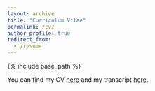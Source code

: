 ```yaml
---
layout: archive
title: "Curriculum Vitae"
permalink: /cv/
author_profile: true
redirect_from:
  - /resume
---
```


{% include base_path %}

You can find my CV [here](https://whyisverysmart.github.io/assets/Huanyu%20Wang%20CV.pdf) and my transcript [here](https://whyisverysmart.github.io/assets/Huanyu%20Wang%20Transcript.pdf).
